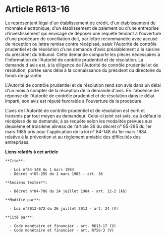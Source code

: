 # Article R613-16

Le représentant légal d'un établissement de crédit, d'un établissement de monnaie électronique, d'un établissement de
paiement ou d'une entreprise d'investissement qui envisage de déposer une requête tendant à l'ouverture d'une procédure de
conciliation doit, par lettre recommandée avec accusé de réception ou lettre remise contre récépissé, saisir l'Autorité de
contrôle prudentiel et de résolution d'une demande d'avis préalablement à la saisine du président du tribunal. Cette demande
comporte les pièces nécessaires à l'information de l'Autorité de contrôle prudentiel et de résolution. La demande d'avis est,
à la diligence de l'Autorité de contrôle prudentiel et de résolution, portée sans délai à la connaissance du président du
directoire du fonds de garantie. 

L'Autorité de contrôle prudentiel et de résolution rend son avis dans un délai d'un mois à compter de la réception de la
demande d'avis. En l'absence de réponse de l'Autorité de contrôle prudentiel et de résolution dans le délai imparti, son avis
est réputé favorable à l'ouverture de la procédure. 

L'avis de l'Autorité de contrôle prudentiel et de résolution est écrit et transmis par tout moyen au demandeur. Celui-ci
joint cet avis, ou à défaut le récépissé de sa demande, à sa requête selon les modalités prévues aux deuxième et troisième
alinéas de l'article 36 du décret n° 85-295 du 1er mars 1985 pris pour l'application de la loi n° 84-148 du 1er mars 1984
relative à la prévention et au règlement amiable des difficultés des entreprises.

**Liens relatifs à cet article**

	**Cite**:

	  - Loi n°84-148 du 1 mars 1984
	  - Décret n°85-295 du 1 mars 1985 - art. 36

	**Anciens textes**:

	  - Décret n°84-708 du 24 juillet 1984 - art. 12-2 (Ab)

	**Modifié par**:

	  - Loi n°2013-672 du 26 juillet 2013 - art. 24 (V)

	**Cité par**:

	  - Code monétaire et financier - art. R613-17 (V)
	  - Code monétaire et financier - art. R756-3 (V)
